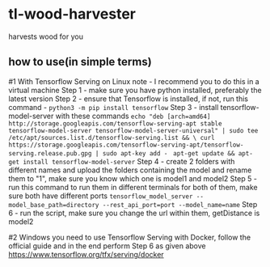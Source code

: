 # tl-wood-harvester

harvests wood for you

## how to use(in simple terms)

#1 With Tensorflow Serving on Linux
note - I recommend you to do this in a virtual machine
Step 1 - make sure you have python installed, preferably the latest version
Step 2 - ensure that Tensorflow is installed, if not, run this command - ```python3 -m pip install tensorflow```
Step 3 - install tensorflow-model-server with these commands
  ```echo "deb [arch=amd64] http://storage.googleapis.com/tensorflow-serving-apt stable tensorflow-model-server tensorflow-model-server-universal" | sudo tee /etc/apt/sources.list.d/tensorflow-serving.list && \ curl https://storage.googleapis.com/tensorflow-serving-apt/tensorflow-serving.release.pub.gpg | sudo apt-key add - ```
  ```apt-get update && apt-get install tensorflow-model-server```
Step 4 - create 2 folders with different names and upload the folders containing the model and rename them to "1", make sure you know which one is model1 and model2
Step 5 - run this command to run them in different terminals for both of them, make sure both have different ports ```tensorflow_model_server --model_base_path=directory --rest_api_port=port --model_name=name```
Step 6 - run the script, make sure you change the url within them, getDistance is model2

#2 Windows
you need to use Tensorflow Serving with Docker, follow the official guide and in the end perform Step 6 as given above
https://www.tensorflow.org/tfx/serving/docker

